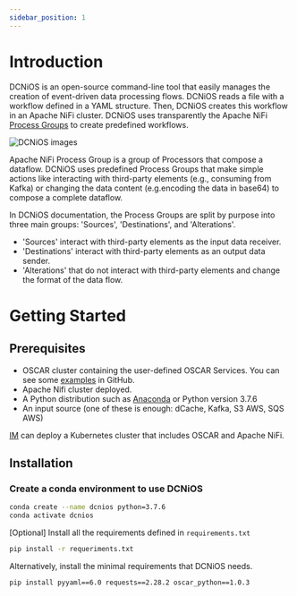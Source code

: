 ```yaml
---
sidebar_position: 1
---
```


# Introduction

DCNiOS is an open-source command-line tool that easily manages the creation of event-driven data processing flows. DCNiOS reads a file with a workflow defined in a YAML structure. Then, DCNiOS creates this workflow in an Apache NiFi cluster. DCNiOS uses transparently the Apache NiFi [Process Groups](https://nifi.apache.org/docs/nifi-docs/html/user-guide.html#Configuring_a_ProcessGroup) to create predefined workflows.


![DCNiOS images](/../static/img/dcnios-logo-hor.png)

Apache NiFi Process Group is a group of Processors that compose a dataflow. DCNiOS uses predefined Process Groups that make simple actions like interacting with third-party elements (e.g., consuming from Kafka) or changing the data content (e.g.encoding the data in base64) to compose a complete dataflow. 

In DCNiOS documentation, the Process Groups are split by purpose into three main groups: 'Sources', 'Destinations', and 'Alterations'.
- 'Sources' interact with third-party elements as the input data receiver.
- 'Destinations' interact with third-party elements as an output data sender.
- 'Alterations' that do not interact with third-party elements and change the format of the data flow.



# Getting Started

## Prerequisites

- OSCAR cluster containing the user-defined OSCAR Services. You can see some [examples](https://github.com/grycap/oscar/tree/master/examples) in GitHub.
- Apache Nifi cluster deployed.
- A Python distribution such as [Anaconda](https://www.anaconda.com/) or Python version 3.7.6
- An input source (one of these is enough: dCache, Kafka, S3 AWS, SQS AWS)


[IM](https://www.grycap.upv.es/im/index.php) can deploy a Kubernetes cluster that includes OSCAR and Apache NiFi.


## Installation

### Create a conda environment to use DCNiOS

``` bash
conda create --name dcnios python=3.7.6
conda activate dcnios
```

[Optional] Install all the requirements defined in `requirements.txt`

``` bash
pip install -r requeriments.txt
```

Alternatively, install the minimal requirements that DCNiOS needs.


``` bash
pip install pyyaml==6.0 requests==2.28.2 oscar_python==1.0.3
```
